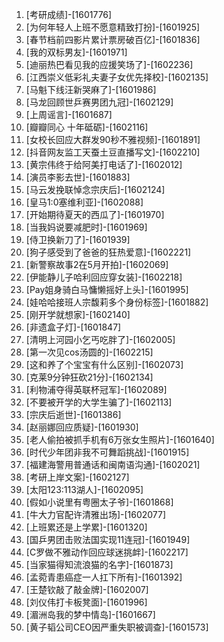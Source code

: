 
1. [考研成绩]-[1601776]
1. [为何年轻人上班不愿意精致打扮]-[1601925]
1. [春节档前四影片累计票房破百亿]-[1601836]
1. [我的双标男友]-[1601971]
1. [迪丽热巴看见我的应援笑场了]-[1602236]
1. [江西崇义低彩礼夫妻子女优先择校]-[1602135]
1. [马魁下线汪新哭麻了]-[1601986]
1. [马龙回顾世乒赛男团九冠]-[1602129]
1. [上周谣言]-[1601687]
1. [瓣瓣同心 十年砥砺]-[1602116]
1. [女校长回应大群发90秒不雅视频]-[1601891]
1. [抖音网友监工天蚕土豆直播写文]-[1602210]
1. [黄宗伟终于给阿美打电话了]-[1602012]
1. [演员李影去世]-[1601883]
1. [马云发挽联悼念宗庆后]-[1602124]
1. [皇马1:0塞维利亚]-[1602088]
1. [开始期待夏天的西瓜了]-[1601970]
1. [当我妈说要减肥时]-[1601969]
1. [侍卫换新刀了]-[1601939]
1. [狗子感受到了爸爸的狂热爱意]-[1602221]
1. [新警察故事2在5月开拍]-[1602069]
1. [伊能静儿子哈利回应穿女装]-[1602218]
1. [Pay姐身骑白马慵懒摇好上头]-[1601995]
1. [娃哈哈接班人宗馥莉多个身份标签]-[1601882]
1. [刚开学就想家]-[1602140]
1. [非遗盒子灯]-[1601847]
1. [清明上河园小乞丐吃胖了]-[1602005]
1. [第一次见cos汤圆的]-[1602215]
1. [这和养了个宝宝有什么区别]-[1602073]
1. [克莱9分钟狂砍21分]-[1602134]
1. [利物浦夺得英联杯冠军]-[1602089]
1. [不要被开学的大学生骗了]-[1602113]
1. [宗庆后逝世]-[1601386]
1. [赵丽娜回应质疑]-[1601930]
1. [老人偷拍被抓手机有6万张女生照片]-[1601640]
1. [时代少年团非我不可舞蹈挑战]-[1601915]
1. [福建海警用普通话和闽南语沟通]-[1602021]
1. [考研上岸文案]-[1602127]
1. [太阳123:113湖人]-[1602095]
1. [假如小说里有粤圈太子爷]-[1601868]
1. [牛大力官配许清雅出场]-[1602077]
1. [上班累还是上学累]-[1601320]
1. [国乒男团击败法国实现11连冠]-[1601949]
1. [C罗做不雅动作回应球迷挑衅]-[1602217]
1. [当家猫得知流浪猫的名字]-[1601873]
1. [孟菀青患癌症一人扛下所有]-[1601392]
1. [王楚钦敲了敲金牌]-[1602007]
1. [刘仪伟打卡板凳面]-[1601996]
1. [湄洲岛我的梦中情岛]-[1601667]
1. [黄子韬公司CEO因严重失职被调查]-[1601573]